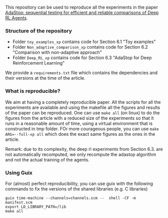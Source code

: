 This repository can be used to reproduce all the experiments in the paper [AdaStop: sequential testing for efficient and reliable comparisons of Deep RL Agents](https://arxiv.org/abs/2306.10882).

### Structure of the repository

- Folder `toy_examples_xp` contains code for Section 6.1 "Toy examples"
- Folder `Non_adaptive_comparison_xp` contains code for Section 6.2 "Comparison with non-adaptive approach"
- Folder `Deep_RL_xp` contains code for Section 6.3 "AdaStop for Deep Reinforcement Learning"

We provide a `requirements.txt` file which contains the dependencies and their versions at the time of the article.

### What is reproducible?
We aim at having a completely reproducible paper. All the scripts for all the experiments are available and using the makefile all the figures and results of the paper can be reproduced. One can use `make all` (on linux) to do the figures from the article with a reduced size of the experiments so that it runs in a reasonable amount of time, using a virtual environment that is constructed in tmp folder. FOr more courageous people, you can use `make ARG=--full-xp all` which does the exact same figures as the ones in the article.

Remark: due to its complexity, the deep rl experiments from Section 6.3. are not automatically recomputed, we only recompute the adastop algorithm and not the actual training of the agents.

### Using Guix
For (almost) perfect reproducibility, you can use guix with the following commands to fix the versions of the shared libraries (e.g. C libraries)
```
guix time-machine --channels=channels.scm --  shell -CF -m manifest.scm
export LD_LIBRARY_PATH=/lib
make all 
```
